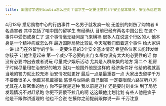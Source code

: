 ```yaml
---
title: 出国留学遇到biubiu怎么应对？留学生一定要注意的3个安全基本情况，安全永远在第一位
---
```

4月13号
悉尼购物中心的行凶事件
一名男子就发疯一般
无差别的刺伤了购物者
6名遇害者
其中包括了咱中国的留学生
有经确认
目前已经有两名中国公民
在这个事件中受伤或身亡了
这个事情毫无疑问是飞来横祸
很多人在说这个行凶的人
他本身是一个精神病或怎么样
最近国际局势比较乱
今天呢我们借着这个事件
给大家讲一讲
出门在外留学的学生
一定要注意的3个安全基本情况
希望各位家长能转发给你孩子
让他注意起来
第一个减少不必要的出门
如果你没有太大的必要性的话
你没有必要冲出去或者说玩
尽量减少娱乐活动
尤其是人群聚集的地方
第二个
租房子时候尽量租在治安好的地方
因为一般国外他是这样的
经济条件好
他给的税就高
当地的警力就比较充沛
治安情况就更好
最后一点是最重要一点
大家出去留学千万不要像很多人
他戴耳机戴墨镜
感觉与世隔绝
自己很害
一定要眼观六路耳听八方
尤其在人群密集的地方
你不要就是这种
我以前是这样
还是要时刻关注
到了局势
发现情况不对赶紧跑
你更不要傻不拉几的啊
这这跟他比划比划
有些人他是疯子
他是不跟你讲道理的
他也不会说
在揍你之前提前跟你说一声
千万注意
